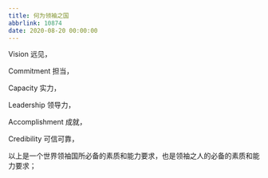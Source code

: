 ```yaml
---
title: 何为领袖之国
abbrlink: 10874
date: 2020-08-20 00:00:00
---
```


Vision 远见，

Commitment 担当，

Capacity 实力，

Leadership 领导力，

Accomplishment 成就，

Credibility 可信可靠，

以上是一个世界领袖国所必备的素质和能力要求，也是领袖之人的必备的素质和能力要求；

